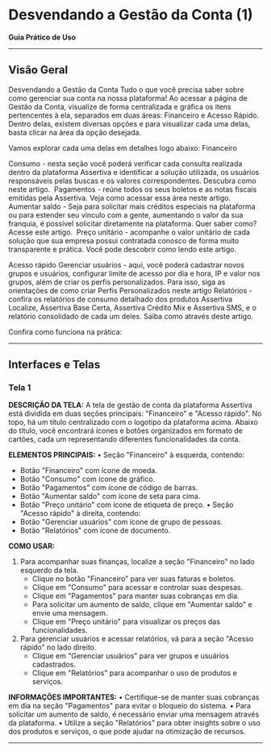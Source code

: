 # Desvendando a Gestão da Conta (1)

**Guia Prático de Uso**

---

## Visão Geral

Desvendando a Gestão da Conta
Tudo o que você precisa saber sobre como gerenciar sua conta na nossa
plataforma!
Ao acessar a página de Gestão da Conta, visualize de forma centralizada e gráfica
os itens pertencentes à ela, separados em duas áreas: Financeiro e Acesso Rápido.
Dentro delas, existem diversas opções e para visualizar cada uma delas, basta clicar
na área da opção desejada.

Vamos explorar cada uma delas em detalhes logo abaixo:
Financeiro

Consumo - nesta seção você poderá verificar cada consulta realizada dentro da
plataforma Assertiva e identificar a solução utilizada, os usuários responsáveis
pelas buscas e os valores correspondentes. Descubra como neste artigo.
​
​Pagamentos - reúne todos os seus boletos e as notas fiscais emitidas pela
Assertiva. Veja como acessar essa área neste artigo.
Aumentar saldo - Seja para solicitar mais créditos especiais na plataforma ou para
estender seu vínculo com a gente, aumentando o valor da sua franquia, é possível
solicitar diretamente na plataforma. Quer saber como? Acesse este artigo.
​
​Preço unitário - acompanhe o valor unitário de cada solução que sua empresa
possui contratada conosco de forma muito transparente e prática. Você pode
descobrir como lendo este artigo.

Acesso rápido
Gerenciar usuários - aqui, você poderá cadastrar novos grupos e usuários, configurar
limite de acesso por dia e hora, IP e valor nos grupos, além de criar os perfis
personalizados. Para isso, siga as orientações de como criar Perfis Personalizados
neste artigo
Relatórios - confira os relatórios de consumo detalhado dos produtos Assertiva
Localize, Assertiva Base Certa, Assertiva Crédito Mix e Assertiva SMS, e o relatório
consolidado de cada um deles. Saiba como através deste artigo.

Confira como funciona na prática:​
​

---

## Interfaces e Telas

### Tela 1

**DESCRIÇÃO DA TELA:**
A tela de gestão de conta da plataforma Assertiva está dividida em duas seções principais: "Financeiro" e "Acesso rápido". No topo, há um título centralizado com o logotipo da plataforma acima. Abaixo do título, você encontrará ícones e botões organizados em formato de cartões, cada um representando diferentes funcionalidades da conta.

**ELEMENTOS PRINCIPAIS:**
• Seção "Financeiro" à esquerda, contendo:
  - Botão "Financeiro" com ícone de moeda.
  - Botão "Consumo" com ícone de gráfico.
  - Botão "Pagamentos" com ícone de código de barras.
  - Botão "Aumentar saldo" com ícone de seta para cima.
  - Botão "Preço unitário" com ícone de etiqueta de preço.
• Seção "Acesso rápido" à direita, contendo:
  - Botão "Gerenciar usuários" com ícone de grupo de pessoas.
  - Botão "Relatórios" com ícone de documento.

**COMO USAR:**
1. Para acompanhar suas finanças, localize a seção "Financeiro" no lado esquerdo da tela.
   - Clique no botão "Financeiro" para ver suas faturas e boletos.
   - Clique em "Consumo" para acessar e controlar suas despesas.
   - Clique em "Pagamentos" para manter suas cobranças em dia.
   - Para solicitar um aumento de saldo, clique em "Aumentar saldo" e envie uma mensagem.
   - Clique em "Preço unitário" para visualizar os preços das funcionalidades.
2. Para gerenciar usuários e acessar relatórios, vá para a seção "Acesso rápido" no lado direito.
   - Clique em "Gerenciar usuários" para ver grupos e usuários cadastrados.
   - Clique em "Relatórios" para acompanhar o uso de produtos e serviços.

**INFORMAÇÕES IMPORTANTES:**
• Certifique-se de manter suas cobranças em dia na seção "Pagamentos" para evitar o bloqueio do sistema.
• Para solicitar um aumento de saldo, é necessário enviar uma mensagem através da plataforma.
• Utilize a seção "Relatórios" para obter insights sobre o uso dos produtos e serviços, o que pode ajudar na otimização de recursos.

---

